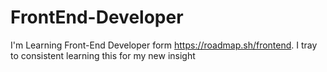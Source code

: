 # FrontEnd-Developer
I'm Learning Front-End Developer form https://roadmap.sh/frontend. I tray to consistent learning this for my new insight
